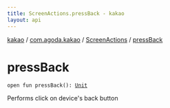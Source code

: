 ```yaml
---
title: ScreenActions.pressBack - kakao
layout: api
---
```


<div class='api-docs-breadcrumbs'><a href="../../index.html">kakao</a> / <a href="../index.html">com.agoda.kakao</a> / <a href="index.html">ScreenActions</a> / <a href=".">pressBack</a></div>

# pressBack

<div class="signature"><code><span class="keyword">open</span> <span class="keyword">fun </span><span class="identifier">pressBack</span><span class="symbol">(</span><span class="symbol">)</span><span class="symbol">: </span><a href="https://kotlinlang.org/api/latest/jvm/stdlib/kotlin/-unit/index.html"><span class="identifier">Unit</span></a></code></div>

Performs click on device's back button

